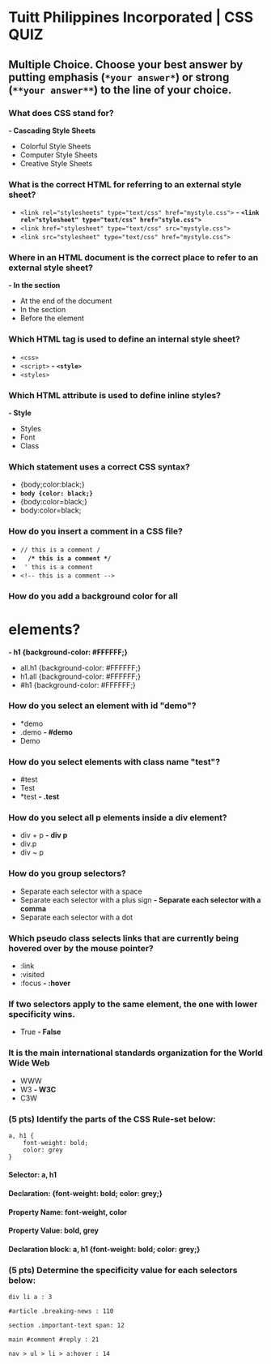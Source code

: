 # Tuitt Philippines Incorporated | CSS QUIZ

## Multiple Choice. Choose your best answer by putting emphasis (`*your answer*`) or strong (`**your answer**`) to the line of your choice.

### What does CSS stand for?
**- Cascading Style Sheets**
- Colorful Style Sheets
- Computer Style Sheets
- Creative Style Sheets

### What is the correct HTML for referring to an external style sheet?
- ```<link rel="stylesheets" type="text/css" href="mystyle.css">``` 
**- ```<link rel="stylesheet" type="text/css" href="style.css">```**
- ```<link href="stylesheet" type="text/css" src="mystyle.css">``` 
- ```<link src="stylesheet" type="text/css" href="mystyle.css">``` 

### Where in an HTML document is the correct place to refer to an external style sheet?
**- In the <head> section**
- At the end of the document
- In the <body> section
- Before the <html> element

### Which HTML tag is used to define an internal style sheet?
- ```<css>```
- ```<script>```
**- ```<style>```**
- ```<styles>```

### Which HTML attribute is used to define inline styles?
**- Style**
- Styles
- Font
- Class

### Which statement uses a correct CSS syntax?
- {body;color:black;}
- **```body {color: black;}```**
- {body:color=black;}
- body:color=black;

### How do you insert a comment in a CSS file?
- ```// this is a comment /```
- **```  /* this is a comment */```**
- ``` ' this is a comment```
- ```<!-- this is a comment -->```

### How do you add a background color for all <h1> elements?
**- h1 {background-color: #FFFFFF;}**
- all.h1 {background-color: #FFFFFF;}
- h1.all {background-color: #FFFFFF;}
- #h1 {background-color: #FFFFFF;}

### How do you select an element with id "demo"?
- *demo
- .demo
**- #demo**
- Demo

### How do you select elements with class name "test"?
- #test
- Test
- *test
**- .test**

### How do you select all p elements inside a div element?
- div + p
**- div p**
- div.p
- div ~ p

### How do you group selectors?
- Separate each selector with a space
- Separate each selector with a plus sign
**- Separate each selector with a comma**
- Separate each selector with a dot

### Which pseudo class selects links that are currently being hovered over by the mouse pointer?
- :link
- :visited
- :focus
**- :hover**

### If two selectors apply to the same element, the one with lower specificity wins.
- True
**- False**

### It is the main international standards organization for the World Wide Web
- WWW
- W3
**- W3C**
- C3W

### (5 pts) Identify the parts of the CSS Rule-set below:

	a, h1 {
	    font-weight: bold;
	    color: grey
	}

#### Selector: a, h1

#### Declaration: {font-weight: bold; color: grey;}
	
#### Property Name: font-weight, color

#### Property Value: bold, grey

#### Declaration block: a, h1 {font-weight: bold; color: grey;}

### (5 pts) Determine the specificity value for each selectors below:

    div li a : 3
    
    #article .breaking-news : 110
    
    section .important-text span: 12
    
    main #comment #reply : 21
    
    nav > ul > li > a:hover : 14
